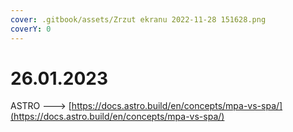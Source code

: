 ```yaml
---
cover: .gitbook/assets/Zrzut ekranu 2022-11-28 151628.png
coverY: 0
---
```


# 26.01.2023

ASTRO   --->  [https://docs.astro.build/en/concepts/mpa-vs-spa/](https://docs.astro.build/en/concepts/mpa-vs-spa/)
